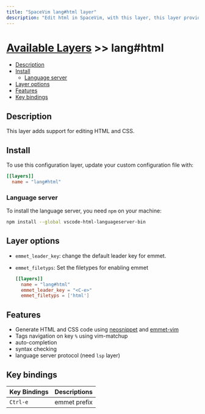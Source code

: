 ```yaml
---
title: "SpaceVim lang#html layer"
description: "Edit html in SpaceVim, with this layer, this layer provides code completion, syntax checking and code formatting for html."
---
```


# [Available Layers](../../) >> lang#html

<!-- vim-markdown-toc GFM -->

- [Description](#description)
- [Install](#install)
  - [Language server](#language-server)
- [Layer options](#layer-options)
- [Features](#features)
- [Key bindings](#key-bindings)

<!-- vim-markdown-toc -->

## Description

This layer adds support for editing HTML and CSS.

## Install

To use this configuration layer, update your custom configuration file with:

```toml
[[layers]]
  name = "lang#html"
```

### Language server

To install the language server, you need `npm` on your machine:

```bash
npm install --global vscode-html-languageserver-bin
```

## Layer options

- `emmet_leader_key`: change the default leader key for emmet.
- `emmet_filetyps`: Set the filetypes for enabling emmet

  ```toml
  [[layers]]
    name = "lang#html"
    emmet_leader_key = "<C-e>"
    emmet_filetyps = ['html']
  ```

## Features

- Generate HTML and CSS code using [neosnippet](https://github.com/Shougo/neosnippet.vim/) and [emmet-vim](https://github.com/mattn/emmet-vim)
- Tags navigation on key `%` using vim-matchup
- auto-completion
- syntax checking
- language server protocol (need `lsp` layer)

## Key bindings

| Key Bindings | Descriptions |
| ------------ | ------------ |
| `Ctrl-e`     | emmet prefix |
